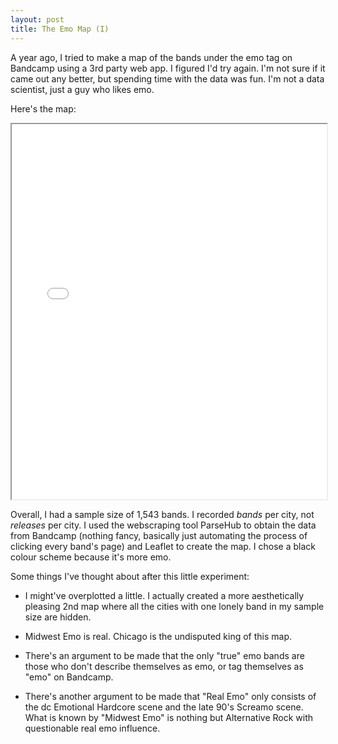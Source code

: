 ```yaml
---
layout: post
title: The Emo Map (I)
---
```


A year ago, I tried to make a map of the bands under the emo tag on Bandcamp using a 3rd party web app. I figured I'd try again. I'm not sure if it came out any better, but spending time with the data was fun. I'm not a data scientist, just a guy who likes emo.  

Here's the map: 

<iframe seamless src="/assets/emomap3.html" width="100%" height="600"></iframe>


Overall, I had a sample size of 1,543 bands. I recorded *bands* per city, not *releases* per city. I used the webscraping tool ParseHub to obtain the data from Bandcamp (nothing fancy, basically just automating the process of clicking every band's page) and Leaflet to create the map. I chose a black colour scheme because it's more emo. 

Some things I've thought about after this little experiment: 

- I might've overplotted a little. I actually created a more aesthetically pleasing 2nd map where all the cities with one lonely band in my sample size are hidden.

- Midwest Emo is real. Chicago is the undisputed king of this map. 

- There's an argument to be made that the only "true" emo bands are those who don't describe themselves as emo, or tag themselves as "emo" on Bandcamp.

- There's another argument to be made that "Real Emo" only consists of the dc Emotional Hardcore scene and the late 90's Screamo scene. What is known by "Midwest Emo" is nothing but Alternative Rock with questionable real emo influence. 
